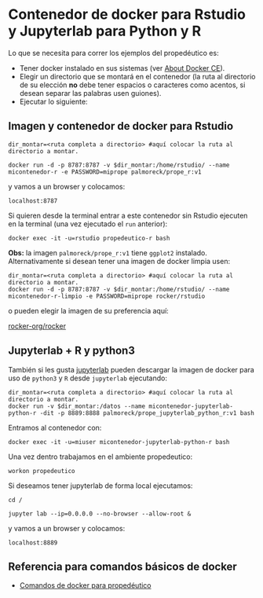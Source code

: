 
# Contenedor de docker para Rstudio y Jupyterlab para Python y R

Lo que se necesita para correr los ejemplos del propedéutico es:

* Tener docker instalado en sus sistemas (ver [About Docker CE](https://docs.docker.com/install/)).
* Elegir un directorio que se montará en el contenedor (la ruta al directorio de su elección **no** debe tener espacios o caracteres como acentos, si desean separar las palabras usen guiones).
* Ejecutar lo siguiente:


## Imagen y contenedor de docker para Rstudio

```
dir_montar=<ruta completa a directorio> #aquí colocar la ruta al directorio a montar.

docker run -d -p 8787:8787 -v $dir_montar:/home/rstudio/ --name micontenedor-r -e PASSWORD=miprope palmoreck/prope_r:v1
```

y vamos a un browser y colocamos:

```
localhost:8787
```

Si quieren desde la terminal entrar a este contenedor sin Rstudio ejecuten en la terminal (una vez ejecutado el `run` anterior):


```
docker exec -it -u=rstudio propedeutico-r bash
```

**Obs:** la imagen `palmoreck/prope_r:v1` tiene `ggplot2` instalado. Alternativamente si desean tener una imagen de docker limpia usen:

```
dir_montar=<ruta completa a directorio> #aquí colocar la ruta al directorio a montar.
docker run -d -p 8787:8787 -v $dir_montar:/home/rstudio/ --name micontenedor-r-limpio -e PASSWORD=miprope rocker/rstudio
```

o pueden elegir la imagen de su preferencia aquí:

[rocker-org/rocker](https://github.com/rocker-org/rocker)

## Jupyterlab + R y python3

También si les gusta [jupyterlab](https://jupyterlab.readthedocs.io/en/stable/) pueden descargar la imagen de docker para uso de `python3` y `R` desde `jupyterlab` ejecutando:

```
dir_montar=<ruta completa a directorio> #aquí colocar la ruta al directorio a montar.
docker run -v $dir_montar:/datos --name micontenedor-jupyterlab-python-r -dit -p 8889:8888 palmoreck/prope_jupyterlab_python_r:v1 bash
```

Entramos al contenedor con:

```
docker exec -it -u=miuser micontenedor-jupyterlab-python-r bash
```

Una vez dentro trabajamos en el ambiente propedeutico:

```
workon propedeutico
```

Si deseamos tener jupyterlab de forma local ejecutamos:

```
cd /

jupyter lab --ip=0.0.0.0 --no-browser --allow-root &
```

y vamos a un browser y colocamos:

```
localhost:8889
```

## Referencia para comandos básicos de docker

* [Comandos de docker para propedéutico](https://github.com/ITAM-DS/Propedeutico/blob/master/herramientas/docker/comandos.md)
